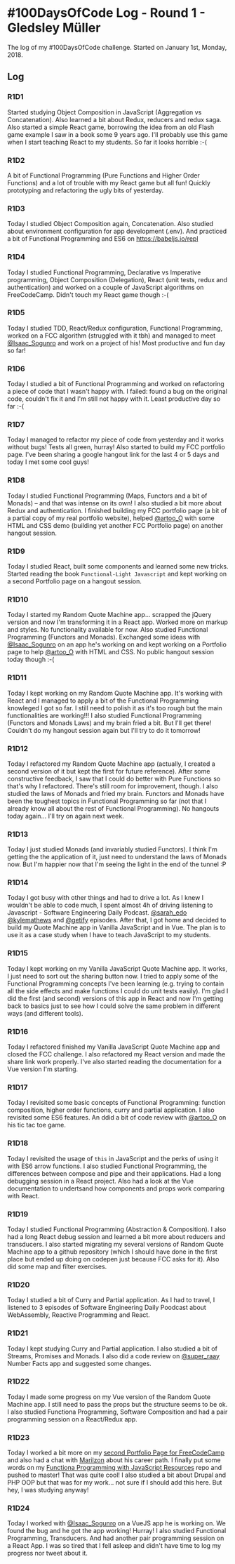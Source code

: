 # #100DaysOfCode Log - Round 1 - Gledsley Müller

The log of my #100DaysOfCode challenge. Started on January 1st, Monday, 2018.

## Log

### R1D1 

Started studying Object Composition in JavaScript (Aggregation vs Concatenation). Also learned a bit about Redux, reducers and redux saga. Also started a simple React game, borrowing the idea from an old Flash game example I saw in a book some 9 years ago. I'll probably use this game when I start teaching React to my students. So far it looks horrible :-(

### R1D2
A bit of Functional Programming (Pure Functions and Higher Order Functions) and a lot of trouble with my React game but all fun! Quickly prototyping and refactoring the ugly bits of yesterday.

### R1D3
Today I studied Object Composition again, Concatenation. Also studied about environment configuration for app development (.env). And practiced a bit of Functional Programming and ES6 on https://babeljs.io/repl

### R1D4
Today I studied Functional Programming, Declarative vs Imperative programming, Object Composition (Delegation), React (unit tests, redux and authentication) and worked on a couple of JavaScript algorithms on FreeCodeCamp. Didn't touch my React game though :-(

### R1D5
Today I studied TDD, React/Redux configuration, Functional Programming, worked on a FCC algorithm (struggled with it tbh) and managed to meet [@Isaac_Sogunro](https://twitter.com/Isaac_Sogunro) and work on a project of his! Most productive and fun day so far!

### R1D6
Today I studied a bit of Functional Programming and worked on refactoring a piece of code that I wasn't happy with. I failed: found a bug on the original code, couldn't fix it and I'm still not happy with it. Least productive day so far :-(

### R1D7
Today I managed to refactor my piece of code from yesterday and it works without bugs! Tests all green, hurray! Also started to build my FCC portfolio page. I've been sharing a google hangout link for the last 4 or 5 days and today I met some cool guys!

### R1D8
Today I studied Functional Programming (Maps, Functors and a bit of Monads) – and that was intense on its own! I also studied a bit more about Redux and authentication. I finished building my FCC portfolio page (a bit of a partial copy of my real portfolio website), helped [@artoo_O](https://twitter.com/artoo_O) with some HTML and CSS demo (building yet another FCC Portfolio page) on another hangout session.

### R1D9
Today I studied React, built some components and learned some new tricks. Started reading the book `Functional-Light Javascript` and kept working on a second Portfolio page on a hangout session. 

### R1D10
Today I started my Random Quote Machine app... scrapped the jQuery version and now I'm transforming it in a React app. Worked more on markup and styles. No functionality available for now. Also studied Functional Programming (Functors and Monads). Exchanged some ideas with [@Isaac_Sogunro](https://twitter.com/Isaac_Sogunro) on an app he's working on and kept working on a Portfolio page to help [@artoo_O](https://twitter.com/artoo_O) with HTML and CSS. No public hangout session today though :-(

### R1D11
Today I kept working on my Random Quote Machine app. It's working with React and I managed to apply a bit of the Functional Programming knowleged I got so far. I still need to polish it as it's too rough but the main functionalities are working!!! I also studied Functional Programming (Functors and Monads Laws) and my brain fried a bit. But I'll get there! Couldn't do my hangout session again but I'll try to do it tomorrow!

### R1D12
Today I refactored my Random Quote Machine app (actually, I created a second version of it but kept the first for future reference). After some constructive feedback, I saw that I could do better with Pure Functions so that's why I refactored. There's still room for improvement, though. I also studied the laws of Monads and fried my brain. Functors and Monads have been the toughest topics in Functional Programming so far (not that I already know all about the rest of Functional Programming). No hangouts today again... I'll try on again next week.

### R1D13
Today I just studied Monads (and invariably studied Functors). I think I'm getting the the application of it, just need to understand the laws of Monads now. But I'm happier now that I'm seeing the light in the end of the tunnel :P

### R1D14
Today I got busy with other things and had to drive a lot. As I knew I wouldn't be able to code much, I spent almost 4h of driving listening to Javascript - Software Engineering Daily Podcast. [@sarah_edo](https://twitter.com/sarah_edo) [@kylemathews](https://twitter.com/kylemathews) and [@getify](https://twitter.com/getify) episodes. After that, I got home and decided to build my Quote Machine app in Vanilla JavaScript and in Vue. The plan is to use it as a case study when I have to teach JavaScript to my students.

### R1D15
Today I kept working on my Vanilla JavaScript Quote Machine app. It works, I just need to sort out the sharing button now. I tried to apply some of the Functional Programming concepts I've been learning (e.g. trying to contain all the side effects and make functions I could do unit tests easily). I'm glad I did the first (and second) versions of this app in React and now I'm getting back to basics just to see how I could solve the same problem in different ways (and different tools).

### R1D16
Today I refactored finished my Vanilla JavaScript Quote Machine app and closed the FCC challenge. I also refactored my React version and made the share link work properly. I've also started reading the documentation for a Vue version I'm starting.

### R1D17
Today I revisited some basic concepts of Functional Programming: function composition, higher order functions, curry and partial application. I also revisited some ES6 features. An ddid a bit of code review with [@artoo_O](https://twitter.com/artoo_O) on his tic tac toe game.

### R1D18
Today I revisited the usage of `this` in JavaScript and the perks of using it with ES6 arrow functions. I also studied Functional Programming, the differences between compose and pipe and their applications. Had a long debugging session in a React project. Also had a look at the Vue documentation to undertsand how components and props work comparing with React.

### R1D19
Today I studied Functional Programming (Abstraction & Composition). I also had a long React debug session and learned a bit more about reducers and transducers. I also started migrating my several versions of Random Quote Machine app to a github repository (which I should have done in the first place but ended up doing on codepen just because FCC asks for it). Also did some map and filter exercises.

### R1D20
Today I studied a bit of Curry and Partial application. As I had to travel, I listened to 3 episodes of Software Engineering Daily Poodcast about WebAssembly, Reactive Programming and React.

### R1D21
Today I kept studying Curry and Partial application. I also studied a bit of Streams, Promises and Monads. I also did a code review on [@super_raay](https://twitter.com/super_raay) Number Facts app and suggested some changes.

### R1D22
Today I made some progress on my Vue version of the Random Quote Machine app. I still need to pass the props but the structure seems to be ok. I also studied Functiona Programming, Software Composition and had a pair programming session on a React/Redux app.

### R1D23
Today I worked a bit more on my [second Portfolio Page for FreeCodeCamp](https://codepen.io/gepetobio/full/YYYBgP/) and also had a chat with [Marilzon](https://www.linkedin.com/in/marilzon/) about his career path. I finally put some words on my [Functiona Programming with JavaScript Resources](https://github.com/gepetobio/functional-programming-with-javascript-resources) repo and pushed to master! That was quite cool! I also studied a bit about Drupal and PHP OOP but that was for my work... not sure if I should add this here. But hey, I was studying anyway!

### R1D24
Today I worked with [@Isaac_Sogunro](https://twitter.com/Isaac_Sogunro) on a VueJS app he is working on. We found the bug and he got the app working! Hurray! I also studied Functional Programming, Transducers. And had another pair programming session on a React App. I was so tired that I fell asleep and didn't have time to log my progress nor tweet about it.
